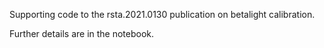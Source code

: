 Supporting code to the rsta.2021.0130 publication on betalight calibration.

Further details are in the notebook.
